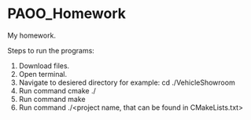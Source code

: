 # PAOO_Homework

My homework.

Steps to run the programs:

1. Download files.
2. Open terminal.
3. Navigate to desiered directory
     for example: cd ./VehicleShowroom
4. Run command   cmake ./
5. Run command   make
6. Run command  ./<project name, that can be found in CMakeLists.txt>
